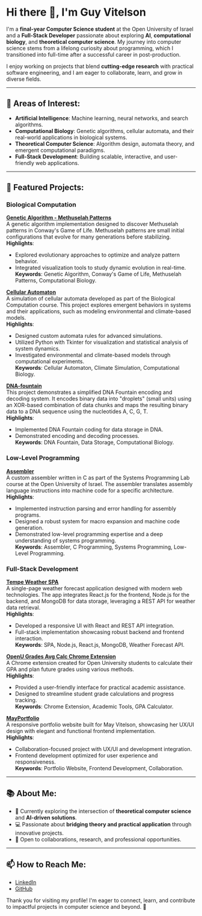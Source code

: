 # Hi there 👋, I'm Guy Vitelson

I'm a **final-year Computer Science student** at the Open University of Israel and a **Full-Stack Developer** passionate about exploring **AI**, **computational biology**, and **theoretical computer science**. My journey into computer science stems from a lifelong curiosity about programming, which I transitioned into full-time after a successful career in post-production.

I enjoy working on projects that blend **cutting-edge research** with practical software engineering, and I am eager to collaborate, learn, and grow in diverse fields.

---

## 🌟 Areas of Interest:
- **Artificial Intelligence**: Machine learning, neural networks, and search algorithms.  
- **Computational Biology**: Genetic algorithms, cellular automata, and their real-world applications in biological systems.  
- **Theoretical Computer Science**: Algorithm design, automata theory, and emergent computational paradigms.  
- **Full-Stack Development**: Building scalable, interactive, and user-friendly web applications.

---
## 📂 Featured Projects:

### Biological Computation
**[Genetic Algorithm - Methuselah Patterns](https://github.com/v1t3ls0n/GeneticAlgorithm-MethuselahPatterns)**  
   A genetic algorithm implementation designed to discover Methuselah patterns in Conway's Game of Life. Methuselah patterns are small initial configurations that evolve for many generations before stabilizing.  
   **Highlights**:  
   - Explored evolutionary approaches to optimize and analyze pattern behavior.  
   - Integrated visualization tools to study dynamic evolution in real-time.  
   **Keywords**: Genetic Algorithm, Conway's Game of Life, Methuselah Patterns, Computational Biology.

**[Cellular Automaton](https://github.com/v1t3ls0n/Cellular-Automaton)**  
   A simulation of cellular automata developed as part of the Biological Computation course. This project explores emergent behaviors in systems and their applications, such as modeling environmental and climate-based models.  
   **Highlights**:  
   - Designed custom automata rules for advanced simulations.  
   - Utilized Python with Tkinter for visualization and statistical analysis of system dynamics.  
   - Investigated environmental and climate-based models through computational experiments.  
   **Keywords**: Cellular Automaton, Climate Simulation, Computational Biology.

**[DNA-fountain](https://github.com/v1t3ls0n/DNA-fountain)**  
   This project demonstrates a simplified DNA Fountain encoding and decoding system. It encodes binary data into "droplets" (small units) using an XOR-based combination of data chunks and maps the resulting binary data to a DNA sequence using the nucleotides A, C, G, T.  
   **Highlights**:  
   - Implemented DNA Fountain coding for data storage in DNA.  
   - Demonstrated encoding and decoding processes.  
   **Keywords**: DNA Fountain, Data Storage, Computational Biology.

### Low-Level Programming
**[Assembler](https://github.com/v1t3ls0n/assembler)**  
   A custom assembler written in C as part of the Systems Programming Lab course at the Open University of Israel. The assembler translates assembly language instructions into machine code for a specific architecture.  
   **Highlights**:  
   - Implemented instruction parsing and error handling for assembly programs.  
   - Designed a robust system for macro expansion and machine code generation.  
   - Demonstrated low-level programming expertise and a deep understanding of systems programming.  
   **Keywords**: Assembler, C Programming, Systems Programming, Low-Level Programming.

### Full-Stack Development
**[Tempe Weather SPA](https://github.com/v1t3ls0n/tempe-weather-spa)**  
   A single-page weather forecast application designed with modern web technologies. The app integrates React.js for the frontend, Node.js for the backend, and MongoDB for data storage, leveraging a REST API for weather data retrieval.  
   **Highlights**:  
   - Developed a responsive UI with React and REST API integration.  
   - Full-stack implementation showcasing robust backend and frontend interaction.  
   **Keywords**: SPA, Node.js, React.js, MongoDB, Weather Forecast API.

**[OpenU Grades Avg Calc Chrome Extension](https://github.com/v1t3ls0n/Openu_Grades_Avg_Calc_Chrome_Browser_Extension)**  
   A Chrome extension created for Open University students to calculate their GPA and plan future grades using various methods.  
   **Highlights**:  
   - Provided a user-friendly interface for practical academic assistance.  
   - Designed to streamline student grade calculations and progress tracking.  
   **Keywords**: Chrome Extension, Academic Tools, GPA Calculator.

**[MayPortfolio](https://github.com/v1t3ls0n/mayportfolio)**  
   A responsive portfolio website built for May Vitelson, showcasing her UX/UI design with elegant and functional frontend implementation.  
   **Highlights**:  
   - Collaboration-focused project with UX/UI and development integration.  
   - Frontend development optimized for user experience and responsiveness.  
   **Keywords**: Portfolio Website, Frontend Development, Collaboration.

---

## 📚 About Me:
- 🌱 Currently exploring the intersection of **theoretical computer science** and **AI-driven solutions**.
- 💻 Passionate about **bridging theory and practical application** through innovative projects.
- 🎯 Open to collaborations, research, and professional opportunities.

---

## 📫 How to Reach Me:
- [LinkedIn](https://www.linkedin.com/in/guyvitelson/)
- [GitHub](https://github.com/v1t3ls0n)

Thank you for visiting my profile! I'm eager to connect, learn, and contribute to impactful projects in computer science and beyond. 🚀
